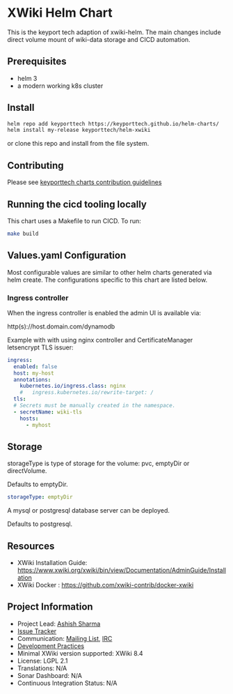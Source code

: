 # XWiki Helm Chart

This is the keyport tech adaption of xwiki-helm. The main changes include direct volume mount of wiki-data storage and CICD automation.

## Prerequisites

* helm 3
* a modern working k8s cluster

## Install

```bash
helm repo add keyporttech https://keyporttech.github.io/helm-charts/
helm install my-release keyporttech/helm-xwiki
```
or clone this repo and install from the file system.

## Contributing

Please see [keyporttech charts contribution guidelines](https://github.com/keyporttech/helm-charts/blob/master/CONTRIBUTING.md)

## Running the cicd tooling locally

This chart uses a Makefile to run CICD. To run:

```bash
make build
```

## Values.yaml Configuration

Most configurable values are similar to other helm charts generated via helm create. The configurations specific to this chart are listed below.

### Ingress controller

When the ingress controller is enabled the admin UI is available via:

 http(s)://host.domain.com/dynamodb

Example with with using nginx controller and CertificateManager letsencrypt TLS issuer:

```yaml
ingress:
  enabled: false
  host: my-host
  annotations:
    kubernetes.io/ingress.class: nginx
    #   ingress.kubernetes.io/rewrite-target: /
  tls:
  # Secrets must be manually created in the namespace.
  - secretName: wiki-tls
    hosts:
      - myhost
```
## Storage

storageType is type of storage for the volume: pvc, emptyDir or directVolume.

Defaults to emptyDir.
```yaml
storageType: emptyDir
```
A mysql or postgresql database server can be deployed.

Defaults to postgresql.

## Resources

* XWiki Installation Guide: https://www.xwiki.org/xwiki/bin/view/Documentation/AdminGuide/Installation
* XWiki Docker : https://github.com/xwiki-contrib/docker-xwiki

## Project Information

* Project Lead: [Ashish Sharma](https://www.xwiki.org/xwiki/bin/view/XWiki/ashish932)
* [Issue Tracker](http://jira.xwiki.org/browse/HELM)
* Communication: [Mailing List](http://dev.xwiki.org/xwiki/bin/view/Community/MailingLists), [IRC](http://dev.xwiki.org/xwiki/bin/view/Community/IRC)
* [Development Practices](http://dev.xwiki.org)
* Minimal XWiki version supported: XWiki 8.4
* License: LGPL 2.1
* Translations: N/A
* Sonar Dashboard: N/A
* Continuous Integration Status: N/A
